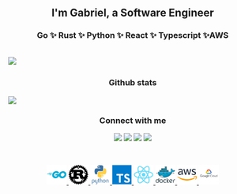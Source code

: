 <h2 align="center" color="#fff">I'm <strong color="#00ADD8"> Gabriel</strong>, a Software Engineer</h2>

<div align="center">
  <h3 color="#fff">Go ✨ Rust ✨ Python ✨ React ✨ Typescript ✨AWS</h3>
</div>

<br>

<div style="display: inline-block;" align="center">
  <img src="https://github.com/francoggm/francoggm/assets/82771295/1aefc480-b8eb-47de-8633-343c2d5de11e" />
</div>

<h3 align="center">Github stats</h3>
<div style="display: inline-block;" align="center">
  <img height="180em" align="center" src="https://github-readme-stats.vercel.app/api/top-langs/?username=francoggm&layout=compact&langs_count=10&theme=dracula"/>
</div>

<br>

<h3 align="center">Connect with me</h3>
<p align="center">
  <a href="https://www.instagram.com/francoggm/" target="_blank"><img src="https://img.shields.io/badge/-Instagram-%23E4405F?style=for-the-badge&logo=instagram&logoColor=white" target="_blank"></a>
 <a href="discordapp.com/users/frango#0976" target="_blank"><img src="https://img.shields.io/badge/Discord-7289DA?style=for-the-badge&logo=discord&logoColor=white" target="_blank"></a> 
  <a href = "mailto:francogm77@hotmail.com"><img src="https://img.shields.io/badge/-Gmail-%23333?style=for-the-badge&logo=gmail&logoColor=white" target="_blank"></a>
  <a href="https://www.linkedin.com/in/francoggm/" target="_blank"><img src="https://img.shields.io/badge/-LinkedIn-%230077B5?style=for-the-badge&logo=linkedin&logoColor=white" target="_blank"></a> 
</p>

<br>

<p align="center"> 

<a href="https://go.dev/" target="_blank"> 
<img src="https://github.com/devicons/devicon/blob/master/icons/go/go-original-wordmark.svg" alt="spring" width="40" height="40"/> 
</a> 

<a href="https://www.rust-lang.org/" target="_blank"> 
<img src="https://github.com/devicons/devicon/blob/master/icons/rust/rust-original.svg" alt="rust" width="40" height="40"/> 
</a> 

<a href="https://www.python.org" target="_blank"> 
<img src="https://github.com/devicons/devicon/blob/master/icons/python/python-original-wordmark.svg" alt="python" width="40" height="40"/> 
</a> 

<a href="https://www.typescriptlang.org/" target="_blank"> 
<img src="https://github.com/devicons/devicon/blob/master/icons/typescript/typescript-original.svg" alt="python" width="40" height="40"/> 
</a> 

<a href="https://react.dev/" target="_blank"> 
<img src="https://github.com/devicons/devicon/blob/master/icons/react/react-original.svg" alt="go" width="40" height="40"/> 
</a>   

<a href="https://docs.docker.com/" target="_blank"> 
<img src="https://github.com/devicons/devicon/blob/master/icons/docker/docker-original-wordmark.svg" alt="docker" width="40" height="40"/> 
</a> 
  
<a href="https://aws.amazon.com/" target="_blank"> 
<img src="https://github.com/devicons/devicon/blob/master/icons/amazonwebservices/amazonwebservices-original-wordmark.svg" alt="aws" width="40" height="40"/> 
</a> 

<a href="https://cloud.google.com/" target="_blank"> 
<img src="https://github.com/devicons/devicon/blob/master/icons/googlecloud/googlecloud-original-wordmark.svg" alt="aws" width="40" height="40"/> 
</a> 

</p>

  




